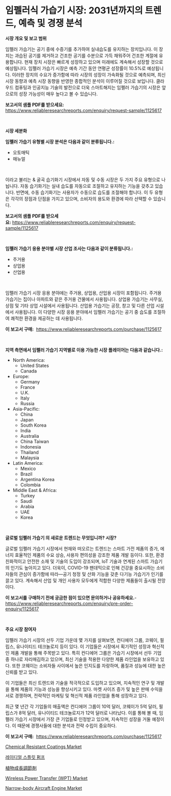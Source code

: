 <p><h1>임펠러식 가습기 시장: 2031년까지의 트렌드, 예측 및 경쟁 분석</h1></p><p><strong>시장 개요 및 보고 범위</strong></p>
<p><p>임펠러 가습기는 공기 중에 수증기를 추가하여 실내습도를 유지하는 장치입니다. 이 장치는 과습된 공기를 제거하고 건조한 공기를 수분으로 가득 채워주어 건조한 계절에 유용합니다. 현재 장치 시장은 빠르게 성장하고 있으며 미래에도 계속해서 성장할 것으로 예상됩니다. 임펠러 가습기 시장은 예측 기간 동안 연평균 성장률이 10.5%로 예상됩니다. 이러한 장치의 수요가 증가함에 따라 시장의 성장이 가속화될 것으로 예측되며, 최신 시장 동향과 예측 시장 동향을 반영한 종합적인 분석이 이루어질 것으로 보입니다. 클라우드 컴퓨팅과 인공지능 기술의 발전으로 더욱 스마트해지는 임펠러 가습기의 시장은 앞으로의 성장 가능성이 매우 높다고 볼 수 있습니다.</p></p>
<p><strong>보고서의 샘플 PDF를 받으세요:</strong> <a href="https://www.reliableresearchreports.com/enquiry/request-sample/1125617">https://www.reliableresearchreports.com/enquiry/request-sample/1125617</a></p>
<p>&nbsp;</p>
<p><strong>시장 세분화</strong></p>
<p><strong>임펠러 가습기 유형별 시장 분석은 다음과 같이 분류됩니다.:</strong></p>
<p><ul><li>오토매틱</li><li>매뉴얼</li></ul></p>
<p>&nbsp;</p>
<p><p>이라고 불리는 & 굴곡 습기화기 시장에서 자동 및 수동 시장은 두 가지 주요 유형으로 나뉩니다. 자동 습기화기는 실내 습도를 자동으로 조절하고 유지하는 기능을 갖추고 있습니다. 반면에, 수동 습기화기는 사용자가 수동으로 습도를 조절해야 합니다. 이 두 유형은 각각의 장점과 단점을 가지고 있으며, 소비자의 용도와 환경에 따라 선택할 수 있습니다.</p></p>
<p><strong>보고서의 샘플 PDF를 받으세요:</strong>&nbsp;<a href="https://www.reliableresearchreports.com/enquiry/request-sample/1125617">https://www.reliableresearchreports.com/enquiry/request-sample/1125617</a></p>
<p>&nbsp;</p>
<p><strong> 임펠러 가습기 응용 분야별 시장 산업 조사는 다음과 같이 분류됩니다.:</strong></p>
<p><ul><li>주거용</li><li>상업용</li><li>산업용</li></ul></p>
<p>&nbsp;</p>
<p><p>임펠러 가습기 시장 응용 분야에는 주거용, 상업용, 산업용 시장이 포함됩니다. 주거용 가습기는 집이나 아파트와 같은 주거용 건물에서 사용됩니다. 상업용 가습기는 사무실, 상점 및 기타 상업 시설에서 사용됩니다. 산업용 가습기는 공장, 창고 및 다른 산업 시설에서 사용됩니다. 이 다양한 시장 응용 분야에서 임펠러 가습기는 공기 중 습도를 조절하여 쾌적한 환경을 제공하는 데 사용됩니다.</p></p>
<p><strong>이 보고서 구매:</strong>&nbsp; <a href="https://www.reliableresearchreports.com/purchase/1125617">https://www.reliableresearchreports.com/purchase/1125617</a></p>
<p>&nbsp;</p>
<p><strong>지역 측면에서 임펠러 가습기 지역별로 이용 가능한 시장 플레이어는 다음과 같습니다.:</strong></p>
<p><ul>
    <li>
        North America:
        <ul>
            <li>United States</li>
            <li>Canada</li>
        </ul>
    </li>
    <li>
        Europe:
        <ul>
            <li>Germany</li>
            <li>France</li>
            <li>U.K.</li>
            <li>Italy</li>
            <li>Russia</li>
        </ul>
    </li>
    <li>
        Asia-Pacific:
        <ul>
            <li>China</li>
            <li>Japan</li>
            <li>South Korea</li>
            <li>India</li>
            <li>Australia</li>
            <li>China Taiwan</li>
            <li>Indonesia</li>
            <li>Thailand</li>
            <li>Malaysia</li>
        </ul>
    </li>
    <li>
        Latin America:
        <ul>
            <li>Mexico</li>
            <li>Brazil</li>
            <li>Argentina Korea</li>
            <li>Colombia</li>
        </ul>
    </li>
    <li>
        Middle East & Africa:
        <ul>
            <li>Turkey</li>
            <li>Saudi</li>
            <li>Arabia</li>
            <li>UAE</li>
            <li>Korea</li>
        </ul>
    </li>
    </ul></p>
<p>&nbsp;</p>
<p><strong>글로벌 임펠러 가습기 의 새로운 트렌드는 무엇입니까? 시장?</strong></p>
<p><p>글로벌 임펠러 가습기 시장에서 현재와 떠오르는 트렌드는 스마트 가전 제품의 증가, 에너지 효율적인 제품의 수요 상승, 사용자 편의성을 강조한 제품 개발 등이다. 또한, 환경 친화적이고 안전한 소재 및 기술의 도입이 강조되며, IoT 기술과 연계된 스마트 가습기의 인기도 높아지고 있다. 더욱이, COVID-19 팬데믹으로 인해 건강을 중요시하는 소비자들의 관심이 증가함에 따라—공기 청정 및 산화 기능을 갖춘 다기능 가습기가 인기를 끌고 있다. 계속해서 산업 및 개인 사용자 모두에게 적합한 다양한 제품들이 출시될 전망이다.</p></p>
<p><strong>이 보고서를 구매하기 전에 궁금한 점이 있으면 문의하거나 공유하세요.</strong>- <a href="https://www.reliableresearchreports.com/enquiry/pre-order-enquiry/1125617">https://www.reliableresearchreports.com/enquiry/pre-order-enquiry/1125617</a></p>
<p>&nbsp;</p>
<p><strong>주요 시장 참여자</strong></p>
<p><p>임펠러 가습기 시장의 선두 기업 가운데 몇 가지를 살펴보면, 컨디에어 그룹, 코웨이, 필립스, 유나이티드 테크놀로지 등이 있다. 이 기업들은 시장에서 획기적인 성장과 혁신적인 제품 개발을 통해 주목받고 있다. 특히 컨디에어 그룹은 가습기 시장에서 선두 기업 중 하나로 자리매김하고 있으며, 최신 기술을 적용한 다양한 제품 라인업을 보유하고 있다. 또한 코웨이는 소비자들 사이에서 높은 인지도를 자랑하며, 품질과 성능에 대한 높은 신뢰를 받고 있다.</p><p>이 기업들은 최신 트렌드와 기술을 적극적으로 도입하고 있으며, 지속적인 연구 및 개발을 통해 제품의 기능과 성능을 향상시키고 있다. 마켓 사이즈 증가 및 높은 판매 수익을 서로 경쟁하며, 전략적인 마케팅 및 혁신적 제품 라인업을 통해 성장하고 있다. </p><p>최근 몇 년간 각 기업들의 매출액은 컨디에어 그룹이 10억 달러, 코웨이가 5억 달러, 필립스가 8억 달러, 유나이티드 테크놀로지가 12억 달러로 나타났다. 이를 통해 볼 때, 임펠러 가습기 시장에서 가장 큰 기업들로 인정받고 있으며, 지속적인 성장을 거둘 예정이다. 이 때문에 경쟁사들에 대한 분석과 전략 수립이 중요하다.</p></p>
<p><strong>이 보고서 구매:</strong>&nbsp;&nbsp;<a href="https://www.reliableresearchreports.com/purchase/1125617">https://www.reliableresearchreports.com/purchase/1125617</a></p>
<p><p><a href="https://github.com/vimar16th/Market-Research-Report-List-3/blob/main/chemical-resistant-coatings-market.md">Chemical Resistant Coatings Market</a></p><p><a href="https://github.com/laholand/Market-Research-Report-List-2/blob/main/1011016189508.md">레이디얼 스플릿 펌프</a></p><p><a href="https://github.com/mohamedbakry57/Market-Research-Report-List-2/blob/main/2903842189693.md">植物成長調節剤</a></p><p><a href="https://view.publitas.com/reportprime-1/wireless-power-transfer-wpt-market-size-global-industry-overview-market-segmentation-and-forecast-2024-to-2031/">Wireless Power Transfer (WPT) Market</a></p><p><a href="https://issuu.com/reportprime-2/docs/narrow-body-aircraft-engine-market-size-2030.pptx">Narrow-body Aircraft Engine Market</a></p></p>
